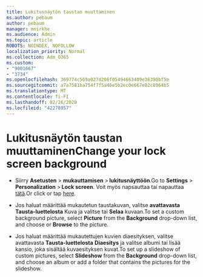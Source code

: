 ```yaml
---
title: Lukitusnäytön taustan muuttaminen
ms.author: pebaum
author: pebaum
manager: mnirkhe
ms.audience: Admin
ms.topic: article
ROBOTS: NOINDEX, NOFOLLOW
localization_priority: Normal
ms.collection: Adm_O365
ms.custom:
- "9001667"
- "3734"
ms.openlocfilehash: 369774c569a027d206f05494663409e36390bf5e
ms.sourcegitcommit: a7a7581ba754f7f5a46e5b2ec0e667e82c8964b5
ms.translationtype: MT
ms.contentlocale: fi-FI
ms.lasthandoff: 02/26/2020
ms.locfileid: "42278957"
---
```

# <a name="change-your-lock-screen-background"></a><span data-ttu-id="7cece-102">Lukitusnäytön taustan muuttaminen</span><span class="sxs-lookup"><span data-stu-id="7cece-102">Change your lock screen background</span></span>

- <span data-ttu-id="7cece-103">Siirry **Asetusten** > **mukauttamisen** > **lukitusnäyttöön**.</span><span class="sxs-lookup"><span data-stu-id="7cece-103">Go to **Settings** > **Personalization** > **Lock screen**.</span></span> <span data-ttu-id="7cece-104">Voit myös napsauttaa tai napauttaa [tätä](ms-settings:lockscreen?activationSource=GetHelp).</span><span class="sxs-lookup"><span data-stu-id="7cece-104">Or click or tap [here](ms-settings:lockscreen?activationSource=GetHelp).</span></span>

- <span data-ttu-id="7cece-105">Jos haluat määrittää mukautetun taustakuvan, valitse **avattavasta** **Tausta-luettelosta** Kuva ja valitse tai **Selaa** kuvaan.</span><span class="sxs-lookup"><span data-stu-id="7cece-105">To set a custom background picture, select **Picture** from the **Background** drop-down list, and choose or **Browse** to the picture.</span></span> 

- <span data-ttu-id="7cece-106">Jos haluat määrittää mukautettujen kuvien diaesityksen, valitse avattavasta **Tausta-luettelosta** **Diaesitys** ja valitse albumi tai lisää kansio, joka sisältää kuvaesityksen kuvat.</span><span class="sxs-lookup"><span data-stu-id="7cece-106">To set up a slideshow of custom pictures, select **Slideshow** from the **Background** drop-down list, and choose an album or add a folder that contains the pictures for the slideshow.</span></span> 

